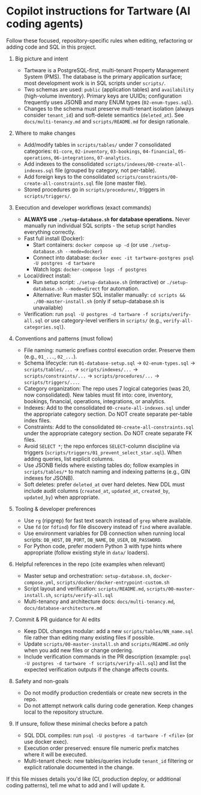 <!--
Purpose: Guidance for AI coding agents (Copilot / coding assistants) working on the Tartware repo.
Keep this short, actionable, and specific to this codebase.
-->

# Copilot instructions for Tartware (AI coding agents)

Follow these focused, repository-specific rules when editing, refactoring or adding code and SQL in this project.

1. Big picture and intent
   - Tartware is a PostgreSQL-first, multi-tenant Property Management System (PMS). The database is the primary application surface; most development work is in SQL scripts under `scripts/`.
   - Two schemas are used: `public` (application tables) and `availability` (high-volume inventory). Primary keys are UUIDs; configuration frequently uses JSONB and many ENUM types (`02-enum-types.sql`).
   - Changes to the schema must preserve multi-tenant isolation (always consider `tenant_id`) and soft-delete semantics (`deleted_at`). See `docs/multi-tenancy.md` and `scripts/README.md` for design rationale.

2. Where to make changes
   - Add/modify tables in `scripts/tables/` under 7 consolidated categories: `01-core`, `02-inventory`, `03-bookings`, `04-financial`, `05-operations`, `06-integrations`, `07-analytics`.
   - Add indexes to the consolidated `scripts/indexes/00-create-all-indexes.sql` file (grouped by category, not per-table).
   - Add foreign keys to the consolidated `scripts/constraints/00-create-all-constraints.sql` file (one master file).
   - Stored procedures go in `scripts/procedures/`, triggers in `scripts/triggers/`.

3. Execution and developer workflows (exact commands)
   - **ALWAYS use `./setup-database.sh` for database operations.** Never manually run individual SQL scripts - the setup script handles everything correctly.
   - Fast full install (Docker):
     - Start containers: `docker compose up -d` (or use `./setup-database.sh --mode=docker`)
     - Connect into database: `docker exec -it tartware-postgres psql -U postgres -d tartware`
     - Watch logs: `docker-compose logs -f postgres`
   - Local/direct install:
     - Run setup script: `./setup-database.sh` (interactive) or `./setup-database.sh --mode=direct` for automation.
     - Alternative: Run master SQL installer manually: `cd scripts && ./00-master-install.sh` (only if setup-database.sh is unavailable)
   - Verification: run `psql -U postgres -d tartware -f scripts/verify-all.sql` or use category-level verifiers in `scripts/` (e.g., `verify-all-categories.sql`).

4. Conventions and patterns (must follow)
   - File naming: numeric prefixes control execution order. Preserve them (e.g., `01_...`, `02_...`).
   - Schema lifecycle: run `01-database-setup.sql` → `02-enum-types.sql` → `scripts/tables/...` → `scripts/indexes/...` → `scripts/constraints/...` → `scripts/procedures/...` → `scripts/triggers/...`.
   - Category organization: The repo uses 7 logical categories (was 20, now consolidated). New tables must fit into: core, inventory, bookings, financial, operations, integrations, or analytics.
   - Indexes: Add to the consolidated `00-create-all-indexes.sql` under the appropriate category section. Do NOT create separate per-table index files.
   - Constraints: Add to the consolidated `00-create-all-constraints.sql` under the appropriate category section. Do NOT create separate FK files.
   - Avoid `SELECT *`; the repo enforces `SELECT`-column discipline via triggers (`scripts/triggers/01_prevent_select_star.sql`). When adding queries, list explicit columns.
   - Use JSONB fields where existing tables do; follow examples in `scripts/tables/*` to match naming and indexing patterns (e.g., GIN indexes for JSONB).
   - Soft deletes: prefer `deleted_at` over hard deletes. New DDL must include audit columns (`created_at`, `updated_at`, `created_by`, `updated_by`) when appropriate.

5. Tooling & developer preferences
   - Use `rg` (ripgrep) for fast text search instead of `grep` where available.
   - Use `fd` (or `fdfind`) for file discovery instead of `find` where available.
   - Use environment variables for DB connection when running local scripts: `DB_HOST`, `DB_PORT`, `DB_NAME`, `DB_USER`, `DB_PASSWORD`.
   - For Python code, prefer modern Python 3 with type hints where appropriate (follow existing style in `data/` loaders).

6. Helpful references in the repo (cite examples when relevant)
   - Master setup and orchestration: `setup-database.sh`, `docker-compose.yml`, `scripts/docker/docker-entrypoint-custom.sh`
   - Script layout and verification: `scripts/README.md`, `scripts/00-master-install.sh`, `scripts/verify-all.sql`
   - Multi-tenancy and architecture docs: `docs/multi-tenancy.md`, `docs/database-architecture.md`

7. Commit & PR guidance for AI edits
   - Keep DDL changes modular: add a new `scripts/tables/NN_name.sql` file rather than editing many existing files if possible.
   - Update `scripts/00-master-install.sh` and `scripts/README.md` only when you add new files or change ordering.
   - Include verification commands in the PR description (example: `psql -U postgres -d tartware -f scripts/verify-all.sql`) and list the expected verification outputs if the change affects counts.

8. Safety and non-goals
   - Do not modify production credentials or create new secrets in the repo.
   - Do not attempt network calls during code generation. Keep changes local to the repository structure.

9. If unsure, follow these minimal checks before a patch
   - SQL DDL compiles: run `psql -U postgres -d tartware -f <file>` (or use docker exec).
   - Execution order preserved: ensure file numeric prefix matches where it will be executed.
   - Multi-tenant check: new tables/queries include `tenant_id` filtering or explicit rationale documented in the change.

If this file misses details you'd like (CI, production deploy, or additional coding patterns), tell me what to add and I will update it.
